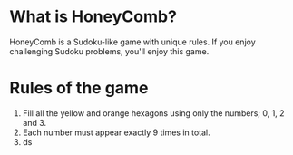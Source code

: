 <h1>What is HoneyComb?</h1>
<p>HoneyComb is a Sudoku-like game with unique rules. If you enjoy challenging Sudoku problems, you'll enjoy this game.</p>

<h1>Rules of the game</h1>
<ol>
  <li>Fill all the yellow and orange hexagons using only the numbers; 0, 1, 2 and 3.</li>
  <li>Each number must appear exactly 9 times in total.</li>
  <li>ds</li>
</ol>

